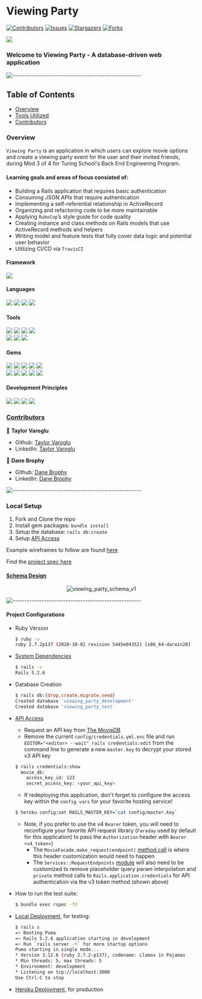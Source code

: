 # Viewing Party

[![Contributors][contributors-shield]][contributors-url]
[![Issues][issues-shield]][issues-url]
[![Stargazers][stars-shield]][stars-url]
[![Forks][forks-shield]][forks-url]

<img src="https://img.shields.io/travis/tvaroglu/viewing_party" />  

### Welcome to Viewing Party - A database-driven web application

![-----------------------------------------------------](https://raw.githubusercontent.com/andreasbm/readme/master/assets/lines/rainbow.png)

## Table of Contents

- [Overview](#overview)
- [Tools Utilized](#framework)
- [Contributors](#contributors)


### Overview

`Viewing Party` is an application in which users can explore movie options and create a viewing party event for the user and their invited friends, during Mod 3 of 4 for Turing School's Back End Engineering Program.

#### Learning goals and areas of focus consisted of:

- Building a Rails application that requires basic authentication
- Consuming JSON APIs that require authentication
- Implementing a self-referential relationship in ActiveRecord
- Organizing and refactoring code to be more maintainable
- Applying `RuboCop`’s style guide for code quality
- Creating instance and class methods on Rails models that use ActiveRecord methods and helpers
- Writing model and feature tests that fully cover data logic and potential user behavior
- Utilizing CI/CD via `TravisCI`


#### Framework
<p>
  <img src="https://img.shields.io/badge/Ruby%20On%20Rails-b81818.svg?&style=flat&logo=rubyonrails&logoColor=white" />
</p>

#### Languages
<p>
  <img src="https://img.shields.io/badge/Ruby-CC0000.svg?&style=flaste&logo=ruby&logoColor=white" />
  <img src="https://img.shields.io/badge/ActiveRecord-CC0000.svg?&style=flaste&logo=rubyonrails&logoColor=white" />
  <img src="https://img.shields.io/badge/HTML5-0EB201.svg?&style=flaste&logo=html5&logoColor=white" />
  <img src="https://img.shields.io/badge/CSS3-1572B6.svg?&style=flaste&logo=css3&logoColor=white" />
</p>

#### Tools
<p>
  <img src="https://img.shields.io/badge/Atom-66595C.svg?&style=flaste&logo=atom&logoColor=white" />  
  <img src="https://img.shields.io/badge/Git-F05032.svg?&style=flaste&logo=git&logoColor=white" />
  <img src="https://img.shields.io/badge/GitHub-181717.svg?&style=flaste&logo=github&logoColor=white" />
  <img src="https://img.shields.io/badge/Postman-FF6E4F.svg?&style=flat&logo=postman&logoColor=white" /> </br>
  <img src="https://img.shields.io/badge/TravisCI-FFBC4F.svg?&style=flat&logo=travis&logoColor=white" />
  <img src="https://img.shields.io/badge/Heroku-430098.svg?&style=flaste&logo=heroku&logoColor=white" />
  <img src="https://img.shields.io/badge/PostgreSQL-4169E1.svg?&style=flaste&logo=postgresql&logoColor=white" />
</p>

#### Gems
<p>
  <img src="https://img.shields.io/badge/rspec-b81818.svg?&style=flaste&logo=rubygems&logoColor=white" />
  <img src="https://img.shields.io/badge/pry-b81818.svg?&style=flaste&logo=rubygems&logoColor=white" />  
  <img src="https://img.shields.io/badge/rubocop-b81818.svg?&style=flaste&logo=rubygems&logoColor=white" />  
  <img src="https://img.shields.io/badge/simplecov-b81818.svg?&style=flaste&logo=rubygems&logoColor=white" />  
  <img src="https://img.shields.io/badge/shoulda--matchers-b81818.svg?&style=flaste&logo=rubygems&logoColor=white" /> </br>
  <img src="https://img.shields.io/badge/launchy-b81818.svg?&style=flaste&logo=rubygems&logoColor=white" />  
  <img src="https://img.shields.io/badge/capybara-b81818.svg?&style=flaste&logo=rubygems&logoColor=white" />
  <img src="https://img.shields.io/badge/bcrypt-b81818.svg?&style=flaste&logo=rubygems&logoColor=white" />  
  <img src="https://img.shields.io/badge/faraday-b81818.svg?&style=flaste&logo=rubygems&logoColor=white" />
  <img src="https://img.shields.io/badge/webmock-b81818.svg?&style=flaste&logo=rubygems&logoColor=white" />  
</p>

#### Development Principles
<p>
  <img src="https://img.shields.io/badge/OOP-b81818.svg?&style=flaste&logo=OOP&logoColor=white" />
  <img src="https://img.shields.io/badge/TDD-b87818.svg?&style=flaste&logo=TDD&logoColor=white" />
  <img src="https://img.shields.io/badge/MVC-b8b018.svg?&style=flaste&logo=MVC&logoColor=white" />
  <img src="https://img.shields.io/badge/REST-33b818.svg?&style=flaste&logo=REST&logoColor=white" />  
</p>


### <ins>Contributors</ins>

👤  **Taylor Varoglu**
- Github: [Taylor Varoglu](https://github.com/tvaroglu)
- LinkedIn: [Taylor Varoglu](https://www.linkedin.com/in/taylorvaroglu/)

👤  **Dane Brophy**
- Github: [Dane Brophy](https://github.com/danembb)
- LinkedIn: [Dane Brophy](https://www.linkedin.com/in/dane-brophy/)

![-----------------------------------------------------](https://raw.githubusercontent.com/andreasbm/readme/master/assets/lines/rainbow.png)

<!-- MARKDOWN LINKS & IMAGES -->

[contributors-shield]: https://img.shields.io/github/contributors/tvaroglu/viewing_party.svg?style=flat
[contributors-url]: https://github.com/tvaroglu/viewing_party/graphs/contributors
[forks-shield]: https://img.shields.io/github/forks/tvaroglu/viewing_party.svg?style=flat
[forks-url]: https://github.com/tvaroglu/viewing_party/network/members
[stars-shield]: https://img.shields.io/github/stars/tvaroglu/viewing_party.svg?style=flat
[stars-url]: https://github.com/tvaroglu/viewing_party/stargazers
[issues-shield]: https://img.shields.io/github/issues/tvaroglu/viewing_party.svg?style=flat
[issues-url]: https://github.com/tvaroglu/viewing_party/issues


### Local Setup

1. Fork and Clone the repo
2. Install gem packages: `bundle install`
3. Setup the database: `rails db:create`
4. Setup [API Access](#api-access)

Example wireframes to follow are found [here](https://backend.turing.io/module3/projects/viewing_party/wireframes)

Find the [project spec here](https://backend.turing.io/module3/projects/viewing_party)

#### [Schema Design](https://app.dbdesigner.net/designer/schema/0-t-d-viewing_party)

<p align="center">
  <img src="https://user-images.githubusercontent.com/58891447/131753620-4acc28aa-b7e3-4a4a-b6ad-aa641cf71046.png" alt="viewing_party_schema_v1"/>
</p>

![-----------------------------------------------------](https://raw.githubusercontent.com/andreasbm/readme/master/assets/lines/rainbow.png)

#### Project Configurations

* Ruby Version
    ```bash
    $ ruby -v
    ruby 2.7.2p137 (2020-10-01 revision 5445e04352) [x86_64-darwin20]
    ```

* [System Dependencies](https://github.com/tvaroglu/viewing_party/blob/main/Gemfile)
    ```bash
    $ rails -v
    Rails 5.2.6
    ```

* Database Creation
    ```bash
    $ rails db:{drop,create,migrate,seed}
    Created database 'viewing_party_development'
    Created database 'viewing_party_test'
    ```

* <ins>API Access</ins>
  - Request an API key from [The MovieDB](https://developers.themoviedb.org/3/getting-started/authentication)
  - Remove the current `config/credentials.yml.enc` file and run `EDITOR="<editor> --wait" rails credentials:edit` from the command line to generate a new `master.key` to decrypt your stored v3 API key
  ```bash
  $ rails credentials:show
    movie_db:
      access_key_id: 123
      secret_access_key: <your_api_key>
  ```
  - If redeploying this application, don't forget to configure the access key within the `config vars` for your favorite hosting service!
  ```bash
  $ heroku config:set RAILS_MASTER_KEY=`cat config/master.key`
  ```
  - Note, if you prefer to use the v4 `Bearer` token, you will need to reconfigure your favorite API request library (`Faraday` used by default for this application) to pass the `Authorization` header with `Bearer <v4_token>`)
    - The `MovieFacade.make_request(endpoint)` [method call](https://github.com/tvaroglu/viewing_party/blob/main/app/models/movie_facade.rb) is where this header customization would need to happen
    - The `Services::RequestEndpoints` [module](https://github.com/tvaroglu/viewing_party/blob/main/app/models/services/request_endpoints.rb) will also need to be customized to remove placeholder query param interpolation and `private` method calls to `Rails.application.credentials` for API authentication via the v3 token method (shown above)


* How to run the test suite:
    ```bash
    $ bundle exec rspec -fd
    ```

* [Local Deployment](http://localhost:3000), for testing:
    ```bash
    $ rails s
    => Booting Puma
    => Rails 5.2.6 application starting in development
    => Run `rails server -h` for more startup options
    Puma starting in single mode...
    * Version 3.12.6 (ruby 2.7.2-p137), codename: Llamas in Pajamas
    * Min threads: 5, max threads: 5
    * Environment: development
    * Listening on tcp://localhost:3000
    Use Ctrl-C to stop
    ```

* [Heroku Deployment](https://tvaroglu-viewing-party.herokuapp.com/), for production
